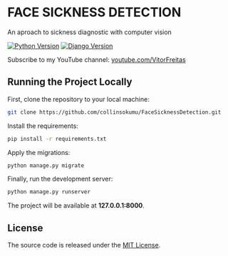 # FACE SICKNESS DETECTION
An aproach to sickness diagnostic with computer vision

[![Python Version](https://img.shields.io/badge/python-3.7-brightgreen.svg)](https://python.org)
[![Django Version](https://img.shields.io/badge/django-2.1-brightgreen.svg)](https://djangoproject.com)



Subscribe to my YouTube channel: [youtube.com/VitorFreitas](https://www.youtube.com/VitorFreitas?sub_confirmation=1)

## Running the Project Locally

First, clone the repository to your local machine:

```bash
git clone https://github.com/collinsokumu/FaceSicknessDetection.git
```

Install the requirements:

```bash
pip install -r requirements.txt
```

Apply the migrations:

```bash
python manage.py migrate
```

Finally, run the development server:

```bash
python manage.py runserver
```

The project will be available at **127.0.0.1:8000**.


## License

The source code is released under the [MIT License](https://github.com/sibtc/django-upload-example/blob/master/LICENSE).
